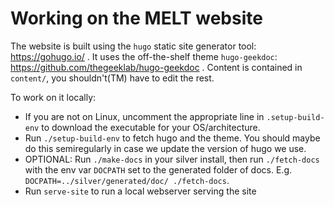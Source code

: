 
# Working on the MELT website

The website is built using the `hugo` static site generator tool: https://gohugo.io/ . It uses the off-the-shelf theme `hugo-geekdoc`: https://github.com/thegeeklab/hugo-geekdoc . Content is contained in `content/`, you shouldn't(TM) have to edit the rest.

To work on it locally:

 - If you are not on Linux, uncomment the appropriate line in `.setup-build-env` to download the executable for your OS/architecture. 
 - Run `./setup-build-env` to fetch hugo and the theme. You should maybe do this semiregularly in case we update the version of hugo we use.
 - OPTIONAL: Run `./make-docs` in your silver install, then run `./fetch-docs` with the env var `DOCPATH` set to the generated folder of docs. E.g. `DOCPATH=../silver/generated/doc/ ./fetch-docs`.
 - Run `serve-site` to run a local webserver serving the site
